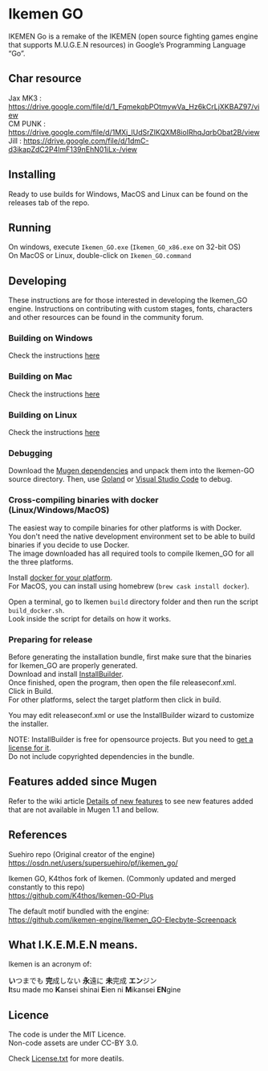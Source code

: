 # Ikemen GO
IKEMEN Go is a remake of the IKEMEN (open source fighting games engine that supports M.U.G.E.N resources) in Google’s Programming Language “Go”.

## Char resource
Jax MK3 : https://drive.google.com/file/d/1_FqmekqbPOtmywVa_Hz6kCrLjXKBAZ97/view  
CM PUNK : https://drive.google.com/file/d/1MXj_lUdSrZIKQXM8ioIRhqJqrbObat2B/view  
Jill : https://drive.google.com/file/d/1dmC-d3ikapZdC2P4lmF139nEhN01iLx-/view  

## Installing
Ready to use builds for Windows, MacOS and Linux can be found on the releases tab of the repo. 

## Running
On windows, execute `Ikemen_GO.exe` (`Ikemen_GO_x86.exe` on 32-bit OS)  
On MacOS or Linux, double-click on `Ikemen_GO.command`

## Developing
These instructions are for those interested in developing the Ikemen_GO engine. Instructions on contributing with custom stages, fonts, characters and other resources can be found in the community forum.

### Building on Windows
Check the instructions [here](https://github.com/ikemen-engine/Ikemen-GO/wiki/Building,-Installing-and-Distributing#building-on-windows )

### Building on Mac
Check the instructions [here](https://github.com/ikemen-engine/Ikemen-GO/wiki/Building,-Installing-and-Distributing#building-on-macos)

### Building on Linux
Check the instructions [here](https://github.com/ikemen-engine/Ikemen-GO/wiki/Building,-Installing-and-Distributing#building-on-linux)

### Debugging
Download the [Mugen dependencies](https://github.com/ikemen-engine/Ikemen_GO-Elecbyte-Screenpack) and unpack them into the Ikemen-GO source directory.
Then, use [Goland](https://www.jetbrains.com/go/) or [Visual Studio Code](https://code.visualstudio.com/) to debug.

### Cross-compiling binaries with docker (Linux/Windows/MacOS)
The easiest way to compile binaries for other platforms is with Docker.  
You don't need the native development environment set to be able to build binaries if you decide to use Docker.  
The image downloaded has all required tools to compile Ikemen_GO for all the three platforms.

Install [docker for your platform](https://www.docker.com/get-started).  
For MacOS, you can install using homebrew (`brew cask install docker`).

Open a terminal, go to Ikemen `build` directory folder and then run the script `build_docker.sh`.  
Look inside the script for details on how it works.

### Preparing for release
Before generating the installation bundle, first make sure that the binaries for Ikemen_GO are properly generated.  
Download and install [InstallBuilder](https://installbuilder.bitrock.com).  
Once finished, open the program, then open the file releaseconf.xml.  
Click in Build.  
For other platforms, select the target platform then click in build.

You may edit releaseconf.xml or use the InstallBuilder wizard to customize the installer.

NOTE: InstallBuilder is free for opensource projects. But you need to [get a license for it](https://installbuilder.bitrock.com/open-source-licenses.html).  
Do not include copyrighted dependencies in the bundle.

## Features added since Mugen
Refer to the wiki article [Details of new features](https://github.com/ikemen-engine/Ikemen-GO/wiki) to see new features added that are not available in Mugen 1.1 and bellow.

## References
Suehiro repo (Original creator of the engine)  
https://osdn.net/users/supersuehiro/pf/ikemen_go/

Ikemen GO, K4thos fork of Ikemen. (Commonly updated and merged constantly to this repo)  
https://github.com/K4thos/Ikemen-GO-Plus

The default motif bundled with the engine:  
https://github.com/ikemen-engine/Ikemen_GO-Elecbyte-Screenpack

## What I.K.E.M.E.N means.
Ikemen is an acronym of:

**い**つまでも **完**成しない **永**遠に **未**完成 **エン**ジン  
**I**tsu made mo **K**ansei shinai **E**ien ni **M**ikansei **EN**gine

## Licence
The code is under the MIT Licence.  
Non-code assets are under CC-BY 3.0.

Check [License.txt](License.txt) for more deatils.
